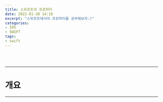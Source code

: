 ```yaml
---
title: 스위프트의 프로퍼티
date: 2022-01-30 14:10
excerpt: "스위프트에서의 프로퍼티를 공부해보자:)"
categories:
- IOS
- SWIFT
tags:
- swift
---
```



<br />
<br />

---

# 개요

---
